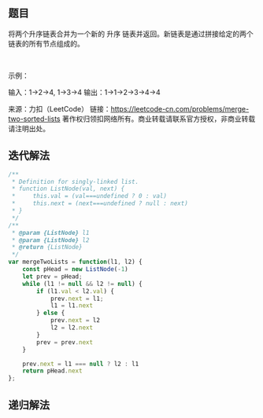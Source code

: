 ## 题目
将两个升序链表合并为一个新的 升序 链表并返回。新链表是通过拼接给定的两个链表的所有节点组成的。 

 

示例：

输入：1->2->4, 1->3->4
输出：1->1->2->3->4->4

来源：力扣（LeetCode）
链接：https://leetcode-cn.com/problems/merge-two-sorted-lists
著作权归领扣网络所有。商业转载请联系官方授权，非商业转载请注明出处。

## 迭代解法
```js
/**
 * Definition for singly-linked list.
 * function ListNode(val, next) {
 *     this.val = (val===undefined ? 0 : val)
 *     this.next = (next===undefined ? null : next)
 * }
 */
/**
 * @param {ListNode} l1
 * @param {ListNode} l2
 * @return {ListNode}
 */
var mergeTwoLists = function(l1, l2) {
    const pHead = new ListNode(-1)
    let prev = pHead;
    while (l1 != null && l2 != null) {
        if (l1.val < l2.val) {
            prev.next = l1;
            l1 = l1.next
        } else {
            prev.next = l2
            l2 = l2.next
        }
        prev = prev.next
    }

    prev.next = l1 === null ? l2 : l1
    return pHead.next
};
```

## 递归解法
